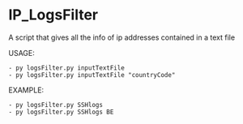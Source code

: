# IP_LogsFilter
A script that gives all the info of ip addresses contained in a text file


USAGE:

	- py logsFilter.py inputTextFile 
	- py logsFilter.py inputTextFile "countryCode"

EXAMPLE: 

	- py logsFilter.py SSHlogs
	- py logsFilter.py SSHlogs BE


